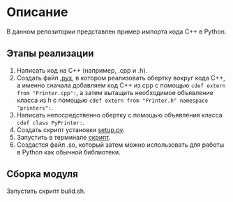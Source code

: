 # Описание
В данном репозитории представлен пример импорта кода C++ в Python.

## Этапы реализации
1. Написать код на C++ (например, .cpp и .h).
2. Создать файл [.pyx](PyPrinter.pyx), в котором реализовать обертку вокруг кода C++, а именно сначала добавляем код C++ из cpp с помощью `cdef extern from "Printer.cpp":`, а затем вытащить необходимое объявление класса из h с помощью `cdef extern from "Printer.h" namespace "printers":`.
3. Написать непосредственно обертку с помощью объявления класса `cdef class PyPrinter:`.
4. Создать скрипт установки [setup.py](setup.py).
5. Запустить в терминале [скрипт](build.sh).
6. Создастся файл .so, который затем можно использовать для работы в Python как обычной библиотеки.

## Сборка модуля
Запустить скрипт build.sh.